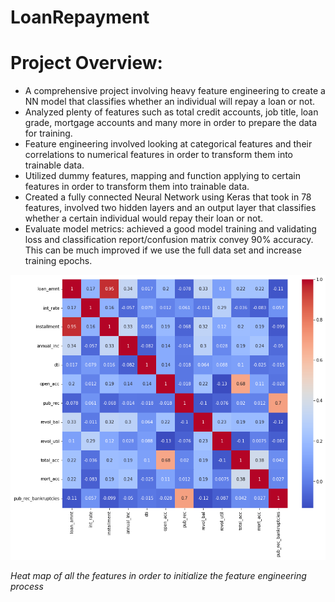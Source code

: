 # LoanRepayment
# Project Overview:
* A comprehensive project involving heavy feature engineering to create a NN model that classifies whether an individual will repay a loan or not.
* Analyzed plenty of features such as total credit accounts, job title, loan grade, mortgage accounts and many more in order to prepare the data for training.
* Feature engineering involved looking at categorical features and their correlations to numerical features in order to transform them into trainable data.
* Utilized dummy features, mapping and function applying to certain features in order to transform them into trainable data.
* Created a fully connected Neural Network using Keras that took in 78 features, involved two hidden layers and an output layer that classifies whether a certain individual would repay their loan or not.
* Evaluate model metrics: achieved a good model training and validating loss and classification report/confusion matrix convey 90% accuracy. This can be much improved if we use the full data set and increase training epochs.


![](https://github.com/akhalifaa/LoanRepayment/blob/main/heatmap.png)

*Heat map of all the features in order to initialize the feature engineering process*
